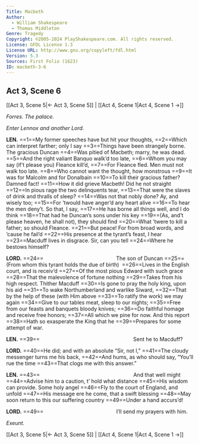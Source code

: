```yaml
---
Title: Macbeth
Author: 
  - William Shakespeare
  - Thomas Middleton
Genre: Tragedy
Copyright: ©2005-2024 PlayShakespeare.com. All rights reserved.
License: GFDL License 1.3
License URL: http://www.gnu.org/copyleft/fdl.html
Version: 5.3
Sources: First Folio (1623)
ID: macbeth-3-6
---
```


## Act 3, Scene 6
[[Act 3, Scene 5|← Act 3, Scene 5]] | [[Act 4, Scene 1|Act 4, Scene 1 →]]

*Forres. The palace.*

*Enter Lennox and another Lord.*

**LEN.**
==1==My former speeches have but hit your thoughts,
==2==Which can interpret farther; only I say
==3==Things have been strangely borne. The gracious Duncan
==4==Was pitied of Macbeth; marry, he was dead.
==5==And the right valiant Banquo walk’d too late,
==6==Whom you may say (if’t please you) Fleance kill’d,
==7==For Fleance fled. Men must not walk too late.
==8==Who cannot want the thought, how monstrous
==9==It was for Malcolm and for Donalbain
==10==To kill their gracious father? Damned fact!
==11==How it did grieve Macbeth! Did he not straight
==12==In pious rage the two delinquents tear,
==13==That were the slaves of drink and thralls of sleep?
==14==Was not that nobly done? Ay, and wisely too;
==15==For ’twould have anger’d any heart alive
==16==To hear the men deny’t. So that, I say,
==17==He has borne all things well, and I do think
==18==That had he Duncan’s sons under his key
==19==(As, and’t please heaven, he shall not), they should find
==20==What ’twere to kill a father; so should Fleance.
==21==But peace! For from broad words, and ’cause he fail’d
==22==His presence at the tyrant’s feast, I hear
==23==Macduff lives in disgrace. Sir, can you tell
==24==Where he bestows himself?

**LORD.**
==24==              The son of Duncan
==25==(From whom this tyrant holds the due of birth) 
==26==Lives in the English court, and is receiv’d
==27==Of the most pious Edward with such grace
==28==That the malevolence of fortune nothing
==29==Takes from his high respect. Thither Macduff
==30==Is gone to pray the holy king, upon his aid
==31==To wake Northumberland and warlike Siward,
==32==That by the help of these (with Him above
==33==To ratify the work) we may again
==34==Give to our tables meat, sleep to our nights;
==35==Free from our feasts and banquets bloody knives;
==36==Do faithful homage and receive free honors;
==37==All which we pine for now. And this report
==38==Hath so exasperate the King that he
==39==Prepares for some attempt of war.

**LEN.**
==39==                  Sent he to Macduff?

**LORD.**
==40==He did; and with an absolute “Sir, not I,”
==41==The cloudy messenger turns me his back,
==42==And hums, as who should say, “You’ll rue the time
==43==That clogs me with this answer.”

**LEN.**
==43==                  And that well might
==44==Advise him to a caution, t’ hold what distance
==45==His wisdom can provide. Some holy angel
==46==Fly to the court of England, and unfold
==47==His message ere he come, that a swift blessing
==48==May soon return to this our suffering country
==49==Under a hand accurs’d!

**LORD.**
==49==              I’ll send my prayers with him.

*Exeunt.*

[[Act 3, Scene 5|← Act 3, Scene 5]] | [[Act 4, Scene 1|Act 4, Scene 1 →]]